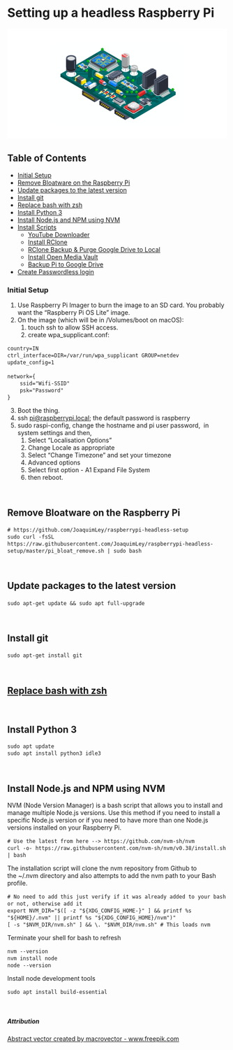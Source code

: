 # Setting up a headless Raspberry Pi

![headless Raspberry Pi](https://github.com/wadhwakamal/headless-raspberrypi/raw/main/assets/repo-img.png?raw=true)

## Table of Contents  
* [Initial Setup](#setting-up-a-headless-raspberry-pi)  
* [Remove Bloatware on the Raspberry Pi](#remove-bloatware-on-the-raspberry-pi)  
* [Update packages to the latest version](https://github.com/wadhwakamal/headless-raspberrypi#update-packages-to-the-latest-version)  
* [Install git](https://github.com/wadhwakamal/headless-raspberrypi#install-git)
* [Replace bash with zsh](https://github.com/wadhwakamal/headless-raspberrypi/blob/main/replace-bash-with-zsh.md)  
* [Install Python 3](https://github.com/wadhwakamal/headless-raspberrypi#install-python-3)  
* [Install Node.js and NPM using NVM](https://github.com/wadhwakamal/headless-raspberrypi#install-nodejs-and-npm-using-nvm)  
* [Install Scripts](https://github.com/wadhwakamal/headless-raspberrypi/tree/main/scripts#scripts)  
	* [YouTube Downloader](https://github.com/wadhwakamal/headless-raspberrypi/blob/main/scripts#install-youtube-downloader)
	* [Install RClone](https://github.com/wadhwakamal/headless-raspberrypi/blob/main/scripts#install-rclone)
	* [RClone Backup & Purge Google Drive to Local](https://github.com/wadhwakamal/headless-raspberrypi/blob/main/scripts#rclone-backup--purge-google-drive-to-local)
	* [Install Open Media Vault](https://github.com/wadhwakamal/headless-raspberrypi/blob/main/scripts#install-open-media-vault)
	* [Backup Pi to Google Drive](https://github.com/wadhwakamal/headless-raspberrypi/tree/main/scripts/backup#automatic-backup-of-raspberry-pi-to-any-cloud)
* [Create Passwordless login](https://github.com/wadhwakamal/headless-raspberrypi/blob/main/passwordless-login.md#passwordless-login-to-raspberry-pi-from-mac)


### Initial Setup

1. Use Raspberry Pi Imager to burn the image to an SD card. You probably want the “Raspberry Pi OS Lite” image.
2. On the image (which will be in /Volumes/boot on macOS):
	1. touch ssh to allow SSH access.
	2. create wpa_supplicant.conf:


```
country=IN
ctrl_interface=DIR=/var/run/wpa_supplicant GROUP=netdev
update_config=1

network={
    ssid="Wifi-SSID"
    psk="Password"
}
```

3. Boot the thing.
4. ssh pi@raspberrypi.local; the default password is raspberry
5. sudo raspi-config, change the hostname and pi user password,  in system settings and then,
	1. Select “Localisation Options”
	2. Change Locale as appropriate
	3. Select “Change Timezone” and set your timezone
	4. Advanced options
	5. Select first option - A1 Expand File System
	6. then reboot.

<br/>

## Remove Bloatware on the Raspberry Pi
```
# https://github.com/JoaquimLey/raspberrypi-headless-setup
sudo curl -fsSL https://raw.githubusercontent.com/JoaquimLey/raspberrypi-headless-setup/master/pi_bloat_remove.sh | sudo bash
```

<br/>

## Update packages to the latest version
`sudo apt-get update && sudo apt full-upgrade`

<br/>

## Install git
`sudo apt-get install git`

<br/>

## [Replace bash with zsh](https://github.com/wadhwakamal/headless-raspberrypi/blob/main/replace-bash-with-zsh.md)

<br/>

## Install Python 3
```
sudo apt update
sudo apt install python3 idle3
```
<br/>

## Install Node.js and NPM using NVM

NVM (Node Version Manager) is a bash script that allows you to install and manage multiple Node.js versions. Use this method if you need to install a specific Node.js version or if you need to have more than one Node.js versions installed on your Raspberry Pi.

```
# Use the latest from here --> https://github.com/nvm-sh/nvm
curl -o- https://raw.githubusercontent.com/nvm-sh/nvm/v0.38/install.sh | bash
```

The installation script will clone the nvm repository from Github to the ~/.nvm directory and also attempts to add the nvm path to your Bash profile.

```
# No need to add this just verify if it was already added to your bash or not, otherwise add it
export NVM_DIR="$([ -z "${XDG_CONFIG_HOME-}" ] && printf %s "${HOME}/.nvm" || printf %s "${XDG_CONFIG_HOME}/nvm")"
[ -s "$NVM_DIR/nvm.sh" ] && \. "$NVM_DIR/nvm.sh" # This loads nvm
```

Terminate your shell for bash to refresh

```
nvm --version
nvm install node
node --version
```


Install node development tools 

```
sudo apt install build-essential
```

<br/>

##### Attribution
<a href='https://www.freepik.com/vectors/abstract'>Abstract vector created by macrovector - www.freepik.com</a>
